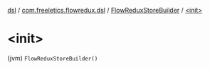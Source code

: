 [dsl](../../index.md) / [com.freeletics.flowredux.dsl](../index.md) / [FlowReduxStoreBuilder](index.md) / [&lt;init&gt;](./-init-.md)

# &lt;init&gt;

(jvm) `FlowReduxStoreBuilder()`